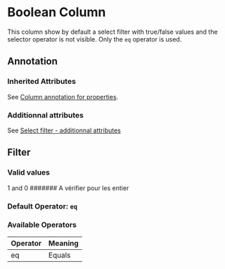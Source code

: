 Boolean Column
==============

This column show by default a select filter with true/false values and the selector operator is not visible. Only the `eq` operator is used.

## Annotation

### Inherited Attributes

See [Column annotation for properties](../annotations/column_annotation_property.md).

### Additionnal attributes

See [Select filter - additionnal attributes](../filters/select_filter.md#additionnal-attributes)

## Filter

### Valid values

1 and 0 ####### A vérifier pour les entier

### Default Operator: `eq`

### Available Operators

| Operator | Meaning |
| -------- | ------- |
| eq | Equals |
